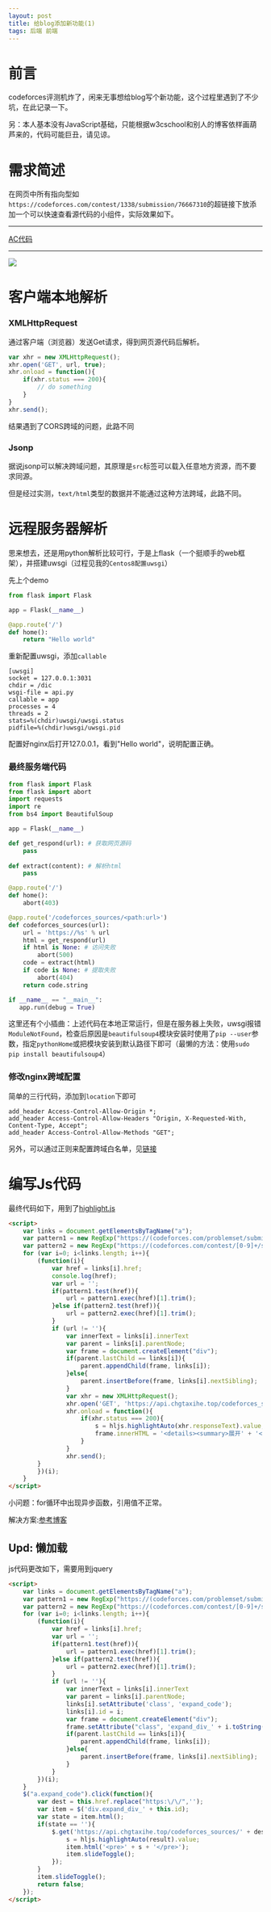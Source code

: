 ```yaml
---
layout: post
title: 给blog添加新功能(1)
tags: 后端 前端
---
```


# 前言

codeforces评测机炸了，闲来无事想给blog写个新功能，这个过程里遇到了不少坑，在此记录一下。

另：本人基本没有JavaScript基础，只能根据w3cschool和别人的博客依样画葫芦来的，代码可能巨丑，请见谅。

# 需求简述

在网页中所有指向型如` https://codeforces.com/contest/1338/submission/76667310 `的超链接下放添加一个可以快速查看源代码的小组件，实际效果如下。

--------

[AC代码](https://codeforces.com/contest/1338/submission/76667310)

------

![](/resource/img/post/给blog添加新功能11.PNG)



# 客户端本地解析

### XMLHttpRequest

通过客户端（浏览器）发送Get请求，得到网页源代码后解析。

```javascript
var xhr = new XMLHttpRequest();
xhr.open('GET', url, true);
xhr.onload = function(){
    if(xhr.status === 200){
        // do something
    }
}
xhr.send();
```

结果遇到了CORS跨域的问题，此路不同



### Jsonp

据说jsonp可以解决跨域问题，其原理是`src`标签可以载入任意地方资源，而不要求同源。

但是经过实测，`text/html`类型的数据并不能通过这种方法跨域，此路不同。



# 远程服务器解析

思来想去，还是用python解析比较可行，于是上flask（一个挺顺手的web框架），并搭建uwsgi（过程见我的`Centos8配置uwsgi`）



先上个demo

```python
from flask import Flask

app = Flask(__name__)

@app.route('/')
def home():
    return "Hello world"
```



重新配置uwsgi，添加`callable`

```
[uwsgi]
socket = 127.0.0.1:3031
chdir = /dic
wsgi-file = api.py
callable = app
processes = 4
threads = 2
stats=%(chdir)uwsgi/uwsgi.status
pidfile=%(chdir)uwsgi/uwsgi.pid
```

配置好nginx后打开127.0.0.1，看到"Hello world"，说明配置正确。



### 最终服务端代码

```python
from flask import Flask
from flask import abort
import requests
import re
from bs4 import BeautifulSoup

app = Flask(__name__)

def get_respond(url): # 获取网页源码
    pass
    
def extract(content): # 解析html
    pass

@app.route('/')
def home():
    abort(403)

@app.route('/codeforces_sources/<path:url>')
def codeforces_sources(url):
    url = 'https://%s' % url
    html = get_respond(url)
    if html is None: # 访问失败
        abort(500)
    code = extract(html)
    if code is None: # 提取失败
        abort(404)
    return code.string

if __name__ == "__main__":
   app.run(debug = True)

```

 这里还有个小插曲：上述代码在本地正常运行，但是在服务器上失败，uwsgi报错`ModuleNotFound`，检查后原因是`beautifulsoup4`模块安装时使用了`pip --user`参数，指定`pythonHome`或把模块安装到默认路径下即可（最懒的方法：使用`sudo pip install beautifulsoup4`）



### 修改nginx跨域配置

简单的三行代码，添加到`location`下即可

```
add_header Access-Control-Allow-Origin *;
add_header Access-Control-Allow-Headers "Origin, X-Requested-With, Content-Type, Accept";
add_header Access-Control-Allow-Methods "GET";
```

另外，可以通过正则来配置跨域白名单，见[链接](https://segmentfault.com/a/1190000003710973)



# 编写Js代码

最终代码如下，用到了[highlight.js](https://highlightjs.org/)

```html
<script>
    var links = document.getElementsByTagName("a");
    var pattern1 = new RegExp("https://(codeforces.com/problemset/submission/[0-9]+/[0-9]+)");
    var pattern2 = new RegExp("https://(codeforces.com/contest/[0-9]+/submission/[0-9]+)");
    for (var i=0; i<links.length; i++){
        (function(i){
            var href = links[i].href;
            console.log(href);
            var url = '';
            if(pattern1.test(href)){
                url = pattern1.exec(href)[1].trim();
            }else if(pattern2.test(href)){
                url = pattern2.exec(href)[1].trim();
            }
            if (url != ''){
                var innerText = links[i].innerText
                var parent = links[i].parentNode;
                var frame = document.createElement("div");
                if(parent.lastChild == links[i]){
                    parent.appendChild(frame, links[i]);
                }else{
                    parent.insertBefore(frame, links[i].nextSibling);
                }
                var xhr = new XMLHttpRequest();
                xhr.open('GET', 'https://api.chgtaxihe.top/codeforces_sources/' + url, true);
                xhr.onload = function(){
                    if(xhr.status === 200){
                        s = hljs.highlightAuto(xhr.responseText).value;
                        frame.innerHTML = '<details><summary>展开' + '</summary><div><pre>' + s + '</pre></div></details>';
                    }
                }
                xhr.send();
        }  
        })(i);
    }
</script>
```

小问题：for循环中出现异步函数，引用值不正常。

解决方案:[参考博客](https://www.cnblogs.com/csuwujing/p/8021913.html)



## Upd: 懒加载

js代码更改如下，需要用到jquery

```html
<script>
    var links = document.getElementsByTagName("a");
    var pattern1 = new RegExp("https://(codeforces.com/problemset/submission/[0-9]+/[0-9]+)");
    var pattern2 = new RegExp("https://(codeforces.com/contest/[0-9]+/submission/[0-9]+)");
    for (var i=0; i<links.length; i++){
        (function(i){
            var href = links[i].href;
            var url = '';
            if(pattern1.test(href)){
                url = pattern1.exec(href)[1].trim();
            }else if(pattern2.test(href)){
                url = pattern2.exec(href)[1].trim();
            }
            if (url != ''){
                var innerText = links[i].innerText
                var parent = links[i].parentNode;
                links[i].setAttribute('class', 'expand_code');
                links[i].id = i;
                var frame = document.createElement("div");
                frame.setAttribute("class", 'expand_div_' + i.toString());
                if(parent.lastChild == links[i]){
                    parent.appendChild(frame, links[i]);
                }else{
                    parent.insertBefore(frame, links[i].nextSibling);
                }
            }  
        })(i);
    }
    $("a.expand_code").click(function(){
        var dest = this.href.replace("https:\/\/",'');
        var item = $('div.expand_div_' + this.id);
        var state = item.html();
        if(state == ''){
            $.get('https://api.chgtaxihe.top/codeforces_sources/' + dest, function(result){
                s = hljs.highlightAuto(result).value;
                item.html('<pre>' + s + '</pre>');
                item.slideToggle();
            });
        }
        item.slideToggle();
        return false;
    });
</script>
```






